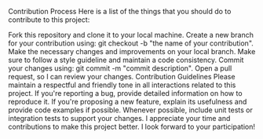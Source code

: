 Contribution Process
Here is a list of the things that you should do to contribute to this project:

Fork this repository and clone it to your local machine.
Create a new branch for your contribution using: git checkout -b "the name of your contribution".
Make the necessary changes and improvements on your local branch.
Make sure to follow a style guideline and maintain a code consistency.
Commit your changes using: git commit -m "commit description".
Open a pull request, so I can review your changes.
Contribution Guidelines
Please maintain a respectful and friendly tone in all interactions related to this project.
If you're reporting a bug, provide detailed information on how to reproduce it.
If you're proposing a new feature, explain its usefulness and provide code examples if possible.
Whenever possible, include unit tests or integration tests to support your changes.
I appreciate your time and contributions to make this project better. I look forward to your participation!